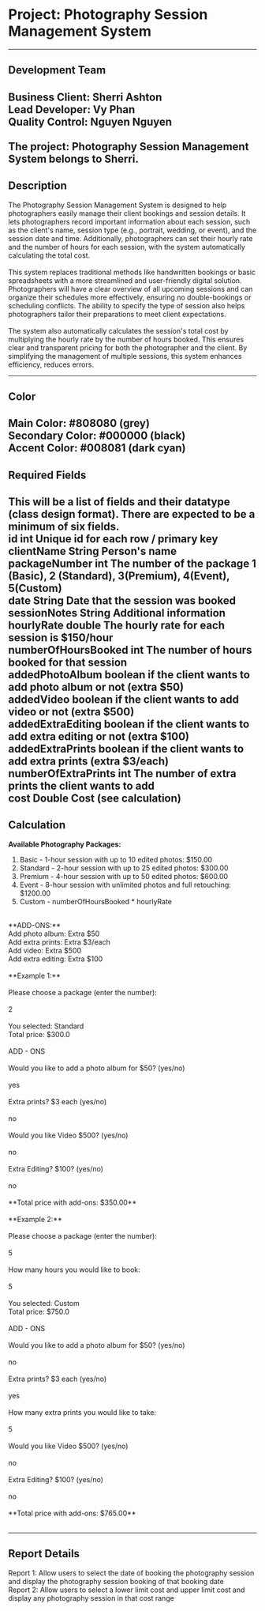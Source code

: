 # Project: Photography Session Management System  #

---
## Development Team ##
Business Client:  Sherri Ashton
<br/>
Lead Developer:  Vy Phan
<br/>
Quality Control:  Nguyen Nguyen
<br/>
<br/>
The project: Photography Session Management System belongs to Sherri.
<br/>
---
## Description ##
The Photography Session Management System is designed to help photographers easily manage their client bookings and session details. It lets photographers record important information about each session, such as the client's name, session type (e.g., portrait, wedding, or event), and the session date and time. Additionally, photographers can set their hourly rate and the number of hours for each session, with the system automatically calculating the total cost.
<br/>
<br/>
This system replaces traditional methods like handwritten bookings or basic spreadsheets with a more streamlined and user-friendly digital solution. Photographers will have a clear overview of all upcoming sessions and can organize their schedules more effectively, ensuring no double-bookings or scheduling conflicts. The ability to specify the type of session also helps photographers tailor their preparations to meet client expectations.
<br/>
<br/>
The system also automatically calculates the session's total cost by multiplying the hourly rate by the number of hours booked. This ensures clear and transparent pricing for both the photographer and the client. By simplifying the management of multiple sessions, this system enhances efficiency, reduces errors.

---
## Color ##
Main Color: #808080 (grey) </br>
Secondary Color: #000000 (black) </br>
Accent Color: #008081 (dark cyan) </br>
---
## Required Fields ##
This will be a list of fields and their datatype (class design format). There are expected to be a minimum of six fields.<br>
id int Unique id for each row / primary key <br/>
clientName String Person's name <br/>
packageNumber int The number of the package 1 (Basic), 2 (Standard), 3(Premium), 4(Event), 5(Custom) <br/>
date String Date that the session was booked <br/>
sessionNotes String Additional information </br>
hourlyRate double The hourly rate for each session is $150/hour </br>
numberOfHoursBooked int The number of hours booked for that session </br>
addedPhotoAlbum boolean if the client wants to add photo album or not (extra $50) </br>
addedVideo boolean if the client wants to add video or not (extra $500) </br>
addedExtraEditing boolean if the client wants to add extra editing or not (extra $100) </br>
addedExtraPrints boolean if the client wants to add extra prints (extra $3/each) </br>
numberOfExtraPrints int The number of extra prints the client wants to add </br>
cost Double Cost (see calculation) </br>
---
## Calculation ##
**Available Photography Packages:** </br>
1) Basic - 1-hour session with up to 10 edited photos: $150.00 </br>
2) Standard - 2-hour session with up to 25 edited photos: $300.00 </br>
3) Premium - 4-hour session with up to 50 edited photos: $600.00 </br>
4) Event - 8-hour session with unlimited photos and full retouching: $1200.00 </br>
5) Custom - numberOfHoursBooked * hourlyRate </br>
</br>
**ADD-ONS:**</br> 
Add photo album: Extra $50 </br>
Add extra prints: Extra $3/each </br>
Add video: Extra $500 </br>
Add extra editing: Extra $100 </br>
</br>
**Example 1:**
</br>
</br>
Please choose a package (enter the number):
</br>
</br>
2 
</br>
</br> 
You selected: Standard </br>
Total price: $300.0 </br>
</br> 
ADD - ONS 
</br>
</br> 
Would you like to add a photo album for $50? (yes/no) 
</br>
</br> 
yes 
</br>
</br> 
Extra prints? $3 each (yes/no) 
</br>
</br>
no
</br>
</br> 
Would you like Video $500? (yes/no) 
</br>
</br>
no
</br>
</br>
Extra Editing? $100? (yes/no)
</br>
</br> 
no 
</br>
</br> 
**Total price with add-ons: $350.00**
</br>
</br>
**Example 2:**
</br>
</br>
Please choose a package (enter the number):
</br>
</br> 
5 
</br>
</br>
How many hours you would like to book:
</br>
</br>
5
</br>
</br>  
You selected: Custom </br>
Total price: $750.0 </br>
</br> 
ADD - ONS
</br>
</br> 
Would you like to add a photo album for $50? (yes/no) 
</br>
</br> 
no 
</br>
</br> 
Extra prints? $3 each (yes/no) 
</br>
</br> 
yes
</br>
</br>
How many extra prints you would like to take:
</br>
</br>
5
</br>
</br> 
Would you like Video $500? (yes/no)
</br>
</br> 
no 
</br>
</br> 
Extra Editing? $100? (yes/no)
</br>
</br> 
no 
</br>
</br> 
**Total price with add-ons: $765.00**
</br>
</br>

---
## Report Details ##
Report 1: Allow users to select the date of booking the photography session and display the photography session booking of that booking date
</br>
Report 2: Allow users to select a lower limit cost and upper limit cost and display any photography session in that cost range
